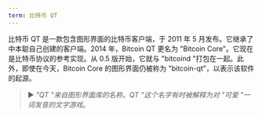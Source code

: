 ```yaml
---
term: 比特币 QT
---
```

比特币 QT 是一款包含图形界面的比特币客户端，于 2011 年 5 月发布。它继承了中本聪自己创建的客户端。2014 年，Bitcoin QT 更名为 "Bitcoin Core"。它现在是比特币协议的参考实现。从 0.5 版开始，它就与 "bitcoind "打包在一起。此外，即使在今天，Bitcoin Core 的图形界面仍被称为 "bitcoin-qt"，以表示该软件的起源。

> ► *"QT "来自图形界面库的名称。QT "这个名字有时被解释为对 "可爱 "一词发音的文字游戏*。